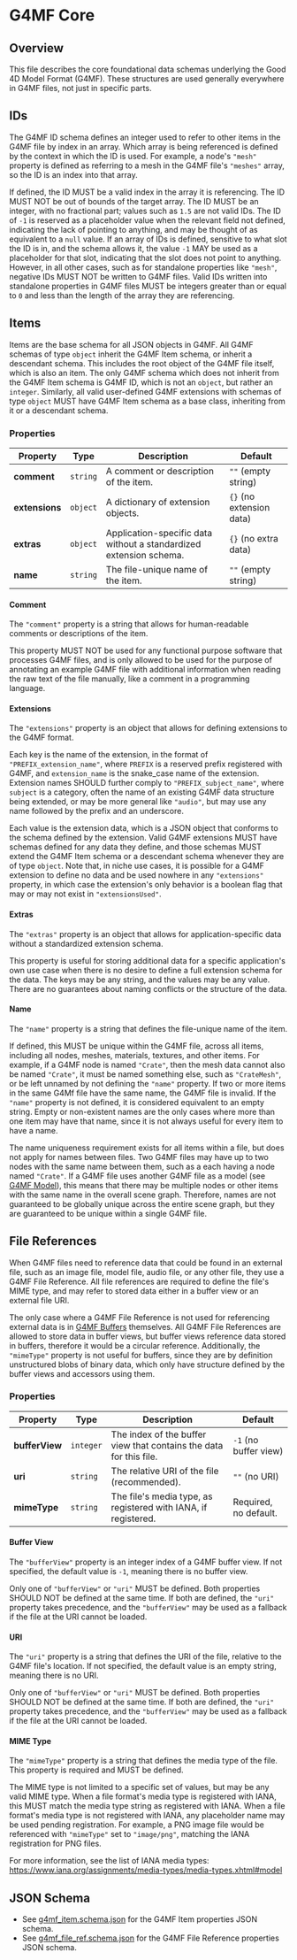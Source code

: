 # G4MF Core

## Overview

This file describes the core foundational data schemas underlying the Good 4D Model Format (G4MF). These structures are used generally everywhere in G4MF files, not just in specific parts.

## IDs

The G4MF ID schema defines an integer used to refer to other items in the G4MF file by index in an array. Which array is being referenced is defined by the context in which the ID is used. For example, a node's `"mesh"` property is defined as referring to a mesh in the G4MF file's `"meshes"` array, so the ID is an index into that array.

If defined, the ID MUST be a valid index in the array it is referencing. The ID MUST NOT be out of bounds of the target array. The ID MUST be an integer, with no fractional part; values such as `1.5` are not valid IDs. The ID of `-1` is reserved as a placeholder value when the relevant field not defined, indicating the lack of pointing to anything, and may be thought of as equivalent to a `null` value. If an array of IDs is defined, sensitive to what slot the ID is in, and the schema allows it, the value `-1` MAY be used as a placeholder for that slot, indicating that the slot does not point to anything. However, in all other cases, such as for standalone properties like `"mesh"`, negative IDs MUST NOT be written to G4MF files. Valid IDs written into standalone properties in G4MF files MUST be integers greater than or equal to `0` and less than the length of the array they are referencing.

## Items

Items are the base schema for all JSON objects in G4MF. All G4MF schemas of type `object` inherit the G4MF Item schema, or inherit a descendant schema. This includes the root object of the G4MF file itself, which is also an item. The only G4MF schema which does not inherit from the G4MF Item schema is G4MF ID, which is not an `object`, but rather an `integer`. Similarly, all valid user-defined G4MF extensions with schemas of type `object` MUST have G4MF Item schema as a base class, inheriting from it or a descendant schema.

### Properties

| Property       | Type     | Description                                                        | Default                  |
| -------------- | -------- | ------------------------------------------------------------------ | ------------------------ |
| **comment**    | `string` | A comment or description of the item.                              | `""` (empty string)      |
| **extensions** | `object` | A dictionary of extension objects.                                 | `{}` (no extension data) |
| **extras**     | `object` | Application-specific data without a standardized extension schema. | `{}` (no extra data)     |
| **name**       | `string` | The file-unique name of the item.                                  | `""` (empty string)      |

#### Comment

The `"comment"` property is a string that allows for human-readable comments or descriptions of the item.

This property MUST NOT be used for any functional purpose software that processes G4MF files, and is only allowed to be used for the purpose of annotating an example G4MF file with additional information when reading the raw text of the file manually, like a comment in a programming language.

#### Extensions

The `"extensions"` property is an object that allows for defining extensions to the G4MF format.

Each key is the name of the extension, in the format of `"PREFIX_extension_name"`, where `PREFIX` is a reserved prefix registered with G4MF, and `extension_name` is the snake_case name of the extension. Extension names SHOULD further comply to `"PREFIX_subject_name"`, where `subject` is a category, often the name of an existing G4MF data structure being extended, or may be more general like `"audio"`, but may use any name followed by the prefix and an underscore.

Each value is the extension data, which is a JSON object that conforms to the schema defined by the extension. Valid G4MF extensions MUST have schemas defined for any data they define, and those schemas MUST extend the G4MF Item schema or a descendant schema whenever they are of type `object`. Note that, in niche use cases, it is possible for a G4MF extension to define no data and be used nowhere in any `"extensions"` property, in which case the extension's only behavior is a boolean flag that may or may not exist in `"extensionsUsed"`.

#### Extras

The `"extras"` property is an object that allows for application-specific data without a standardized extension schema.

This property is useful for storing additional data for a specific application's own use case when there is no desire to define a full extension schema for the data. The keys may be any string, and the values may be any value. There are no guarantees about naming conflicts or the structure of the data.

#### Name

The `"name"` property is a string that defines the file-unique name of the item.

If defined, this MUST be unique within the G4MF file, across all items, including all nodes, meshes, materials, textures, and other items. For example, if a G4MF node is named `"Crate"`, then the mesh data cannot also be named `"Crate"`, it must be named something else, such as `"CrateMesh"`, or be left unnamed by not defining the `"name"` property. If two or more items in the same G4Mf file have the same name, the G4MF file is invalid. If the `"name"` property is not defined, it is considered equivalent to an empty string. Empty or non-existent names are the only cases where more than one item may have that name, since it is not always useful for every item to have a name.

The name uniqueness requirement exists for all items within a file, but does not apply for names between files. Two G4MF files may have up to two nodes with the same name between them, such as a each having a node named `"Crate"`. If a G4MF file uses another G4MF file as a model (see [G4MF Model](model.md)), this means that there may be multiple nodes or other items with the same name in the overall scene graph. Therefore, names are not guaranteed to be globally unique across the entire scene graph, but they are guaranteed to be unique within a single G4MF file.

## File References

When G4MF files need to reference data that could be found in an external file, such as an image file, model file, audio file, or any other file, they use a G4MF File Reference. All file references are required to define the file's MIME type, and may refer to stored data either in a buffer view or an external file URI.

The only case where a G4MF File Reference is not used for referencing external data is in [G4MF Buffers](data.md#buffers) themselves. All G4MF File References are allowed to store data in buffer views, but buffer views reference data stored in buffers, therefore it would be a circular reference. Additionally, the `"mimeType"` property is not useful for buffers, since they are by definition unstructured blobs of binary data, which only have structure defined by the buffer views and accessors using them.

### Properties

| Property       | Type      | Description                                                        | Default               |
| -------------- | --------- | ------------------------------------------------------------------ | --------------------- |
| **bufferView** | `integer` | The index of the buffer view that contains the data for this file. | `-1` (no buffer view) |
| **uri**        | `string`  | The relative URI of the file (recommended).                        | `""` (no URI)         |
| **mimeType**   | `string`  | The file's media type, as registered with IANA, if registered.     | Required, no default. |

#### Buffer View

The `"bufferView"` property is an integer index of a G4MF buffer view. If not specified, the default value is `-1`, meaning there is no buffer view.

Only one of `"bufferView"` or `"uri"` MUST be defined. Both properties SHOULD NOT be defined at the same time. If both are defined, the `"uri"` property takes precedence, and the `"bufferView"` may be used as a fallback if the file at the URI cannot be loaded.

#### URI

The `"uri"` property is a string that defines the URI of the file, relative to the G4MF file's location. If not specified, the default value is an empty string, meaning there is no URI.

Only one of `"bufferView"` or `"uri"` MUST be defined. Both properties SHOULD NOT be defined at the same time. If both are defined, the `"uri"` property takes precedence, and the `"bufferView"` may be used as a fallback if the file at the URI cannot be loaded.

#### MIME Type

The `"mimeType"` property is a string that defines the media type of the file. This property is required and MUST be defined.

The MIME type is not limited to a specific set of values, but may be any valid MIME type. When a file format's media type is registered with IANA, this MUST match the media type string as registered with IANA. When a file format's media type is not registered with IANA, any placeholder name may be used pending registration. For example, a PNG image file would be referenced with `"mimeType"` set to `"image/png"`, matching the IANA registration for PNG files.

For more information, see the list of IANA media types: https://www.iana.org/assignments/media-types/media-types.xhtml#model

## JSON Schema

- See [g4mf_item.schema.json](../schema/g4mf_item.schema.json) for the G4MF Item properties JSON schema.
- See [g4mf_file_ref.schema.json](../schema/g4mf_file_ref.schema.json) for the G4MF File Reference properties JSON schema.
